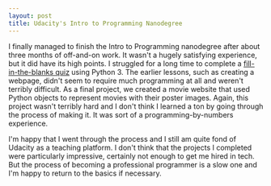 ```yaml
---
layout: post
title: Udacity's Intro to Programming Nanodegree
---
```


I finally managed to finish the Intro to Programming nanodegree after about three months of off-and-on work. It wasn't a hugely satisfying experience, but it did have its high points. I struggled for a long time to complete a [fill-in-the-blanks quiz](https://github.com/strongdan/udacity-nd-fill-in-the-blanks-quiz) using Python 3. The earlier lessons, such as creating a webpage, didn't seem to require much programming at all and weren't terribly difficult. As a final project, we created a movie website that used Python objects to represent movies with their poster images. Again, this project wasn't terribly hard and I don't think I learned a ton by going through the process of making it. It was sort of a programming-by-numbers experience. 

I'm happy that I went through the process and I still am quite fond of Udacity as a teaching platform. I don't think that the projects I completed were particularly impressive, certainly not enough to get me hired in tech. But the process of becoming a professional programmer is a slow one and I'm happy to return to the basics if necessary. 
